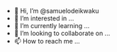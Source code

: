 - 👋 Hi, I’m @samuelodeikwaku
- 👀 I’m interested in ...
- 🌱 I’m currently learning ...
- 💞️ I’m looking to collaborate on ...
- 📫 How to reach me ...

<!---
samuelodeikwaku/samuelodeikwaku is a ✨ special ✨ repository because its `README.md` (this file) appears on your GitHub profile.
You can click the Preview link to take a look at your changes.
--->
